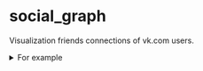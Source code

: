 # social_graph

Visualization friends connections of vk.com users.

<details style="margin-bottom:25px">
  <summary>For example</summary>

![image](https://user-images.githubusercontent.com/78914670/186740105-1470fb58-d761-403f-a7db-7eaa0e233fb4.png)

</details>
